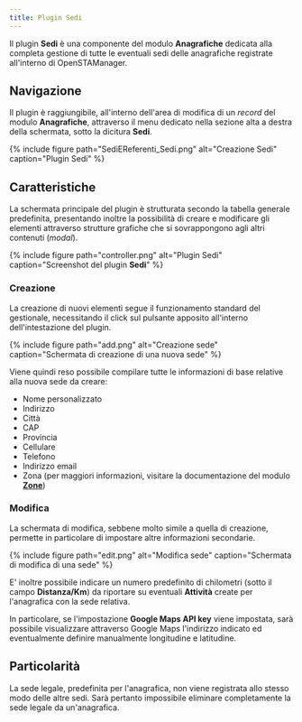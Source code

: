 ```yaml
---
title: Plugin Sedi
---
```


Il plugin **Sedi** è una componente del modulo **Anagrafiche** dedicata alla completa gestione di tutte le eventuali sedi delle anagrafiche registrate all'interno di OpenSTAManager.

## Navigazione

Il plugin è raggiungibile, all'interno dell'area di modifica di un *record* del modulo **Anagrafiche**, attraverso il menu dedicato nella sezione alta a destra della schermata, sotto la dicitura **Sedi**.

{% include figure path="SediEReferenti_Sedi.png" alt="Creazione Sedi" caption="Plugin Sedi" %}

## Caratteristiche

La schermata principale del plugin è strutturata secondo la tabella generale predefinita, presentando inoltre la possibilità di creare e modificare gli elementi attraverso strutture grafiche che si sovrappongono agli altri contenuti (*modal*).

{% include figure path="controller.png" alt="Plugin Sedi" caption="Screenshot del plugin **Sedi**" %}

### Creazione

La creazione di nuovi elementi segue il funzionamento standard del gestionale, necessitando il click sul pulsante apposito all'interno dell'intestazione del plugin.

{% include figure path="add.png" alt="Creazione sede" caption="Schermata di creazione di una nuova sede" %}

Viene quindi reso possibile compilare tutte le informazioni di base relative alla nuova sede da creare:
 - Nome personalizzato
 - Indirizzo
 - Città
 - CAP
 - Provincia
 - Cellulare
 - Telefono
 - Indirizzo email
 - Zona (per maggiori informazioni, visitare la documentazione del modulo [**Zone**](zone.md))

### Modifica

La schermata di modifica, sebbene molto simile a quella di creazione, permette in particolare di impostare altre informazioni secondarie.

{% include figure path="edit.png" alt="Modifica sede" caption="Schermata di modifica di una sede" %}

E' inoltre possibile indicare un numero predefinito di chilometri (sotto il campo **Distanza/Km**) da riportare su eventuali **Attività** create per l'anagrafica con la sede relativa.

In particolare, se l'impostazione **Google Maps API key** viene impostata, sarà possibile visualizzare attraverso Google Maps l'indirizzo indicato ed eventualmente definire manualmente longitudine e latitudine.

## Particolarità

La sede legale, predefinita per l'anagrafica, non viene registrata allo stesso modo delle altre sedi.
Sarà pertanto impossibile eliminare completamente la sede legale da un'anagrafica.
